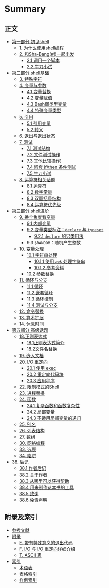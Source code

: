 # Summary

## 正文

* [第一部分 初见shell](source/part1/part1.md)
    * [1. 为什么使用shell编程](source/part1/01_shell_programming.md)
    * [2. 和Sha-Bang(#!)一起出发](source/part1/02_starting_off_with_a_sha_bang.md)
        * [2.1 调用一个脚本](source/part1/02_1_invoking_the_script.md)
        * [2.2 牛刀小试](source/part1/02_2_preliminary_exercises.md)
* [第二部分 shell基础](source/part2/part2.md)
    * [3. 特殊字符](source/part2/03_special_characters.md)
    * [4. 变量与参数](source/part2/04_introduction_to_variables_and_parameters.md)
        * [4.1 变量替换](source/part2/04_1_variable_substitution.md)
        * [4.2 变量赋值](source/part2/04_2_variable_assignment.md)
        * [4.3 Bash弱类型变量](source/part2/04_3_bash_variables_are_untyped.md)
        * [4.4 特殊变量类型](source/part2/04_4_special_variable_types.md)
    * [5. 引用](source/part2/05_quoting.md)
        * [5.1 引用变量](source/part2/05_1_quoting_variables.md)
        * [5.2 转义](source/part2/05_2_escaping.md)
    * [6. 退出与退出状态](source/part2/06_exit_and_exit_status.md)
    * [7. 测试](source/part2/07_tests.md)
        * [7.1 测试结构](source/part2/07_1_test_constructs.md)
        * [7.2 文件测试操作](source/part2/07_2_file_test_operators.md)
        * [7.3 其他比较操作](source/part2/07_3_other_comparison_operators.md))
        * [7.4 嵌套 if/then 条件测试](source/part2/07_4_nested_if_then_condition_tests.md)
        * [7.5 牛刀小试](source/part2/07_5_testing_your_knowledge_of_tests.md)
    * [8. 运算符相关话题](source/part2/08_operations_and_related_topics.md)
        * [8.1 运算符](source/part2/08_1_operators.md)
        * [8.2 数字常量](source/part2/08_2_numerical_constants.md)
        * [8.3 双圆括号结构](source/part2/08_3_the_double_parentheses_construct.md)
        * [8.4 运算符优先级](source/part2/08_4_operator_precedence.md)
* [第三部分 shell进阶](source/part3/part3.md)
    * [9. 换个角度看变量](source/part3/09_another_look_at_variables.md)
        * [9.1 内部变量](source/part3/09_1_internal_variables.md)
        * [9.2 变量类型标注：`declare` 与 `typeset`](source/part3/09_2_typing_variables_declare_or_typeset.md)
            * [9.2.1 `declare` 的另类用法](source/part3/09_2_1_another_use_for_declare.md)
        * 9.3 `$RANDOM`：随机产生整数
    * [10. 变量处理](source/part3/10_manipulating_variables.md)
        * [10.1 字符串处理](source/part3/10_1_manipulating_strings.md)
            * [10.1.1 使用 `awk` 处理字符串](source/part3/10_1_1_manipulating_strings_using_awk.md)
            * [10.1.2 参考资料](source/part3/10_1_2_further_reference.md)
        * [10.2 参数替换](source/part3/10_2_parameter_substitution.md)
    * [11. 循环与分支](source/part3/11_loops_and_branches.md)
        * [11.1 循环](source/part3/11_1_loops.md)
        * [11.2 嵌套循环](source/part3/11_2_nested_loops.md)
        * [11.3 循环控制](source/part3/11_3_loop_control.md)
        * [11.4 测试与分支](source/part3/11_4_testing_and_branching.md)
    * [12. 命令替换](source/part3/12_command_substitution.md)
    * [13. 算术扩展](source/part3/13_arithmetic_expansion.md)
    * [14. 休息时间](source/part3/14_recess_time.md)
* [第五部分 高级话题](source/part5/part5.md)
    * [18.正则表达式](source/part5/18_regular_expressions.md)
        * [18.1正则表达式简介](source/part5/18_1_a_brief_introduction_to_regular_expressions.md)
        * [18.2文件名替换](source/part5/18_2_globbing.md)
    * [19. 嵌入文档](source/part5/19_here_documents.md)
    * [20. I/O 重定向](source/part5/20_io_redirection.md)
        * [20.1 使用 exec](source/part5/20_1_use_exec.md)
        * [20.2 重定向代码块](source/part5/20_2_redirecting_code_blocks.md)
        * [20.3 应用程序](source/part5/20_3_applications.md)
    * [22. 限制模式的Shell](source/part5/22_Restricted_Shells.md)
    * [23. 进程替换](source/part5/23_Process_Substitution.md)
    * [24. 函数](source/part5/24_functions.md)
        * [24.1 复杂函数和函数复杂性](source/part5/24_1_complex_functions_and_function_complexities.md)
        * [24.2 局部变量](source/part5/24_2_local_variables.md)
        * [24.3 不适用局部变量的递归](source/part5/24_3_recursion_without_local_variables.md)
    * [25. 别名](source/part5/25_aliases.md)
    * [26. 列表结构](source/part5/26_List_Constructs.md)
    * [27. 数组](source/part5/27_arrays.md)
    * [30. 网络编程](source/part5/30_network_programming.md)
    * [33. 选项](source/part5/33_options.md)
    * [34. 陷阱](source/part5/34_Gotchsa.md)
* [38. 后记](source/endnotes/38_endnotes.md)
    * [38.1 作者后记](source/endnotes/38_1_author_s_note.md)
    * [38.2 关于作者](source/endnotes/38_2_about_the_author.md)
    * [38.3 从哪里可以获得帮助](source/endnotes/38_3_where_to_go_for_help.md)
    * [38.4 用来制作这本书的工具](source/endnotes/38_4_tools_used_to_produce_this_book.md)
    * [38.5 致谢](source/endnotes/38_5_credits.md)
    * [38.6 免责声明](source/endnotes/38_6_disclaimer.md)

## 附录及索引

* [参考文献]()
* [附录]()
    * [E. 带有特殊意义的退出代码](source/appendix/E_special_exitcodes.md)
    * [F. I/O 与 I/O 重定向详细介绍](source/appendix/F_io_and_redirection.md)
    * [T. ASCII 表](source/appendix/T_ascii_table.md)
* [索引]()
    * [术语表]()
    * [表格索引]()
    * [样例索引]()